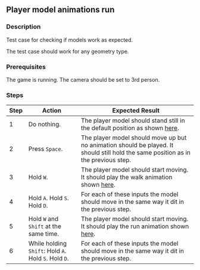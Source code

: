 ## Player model animations run

### Description
Test case for checking if models work as expected.

The test case should work for any geometry type.

### Prerequisites
The game is running. The camera should be set to 3rd person.

### Steps
| Step | Action | Expected Result |
| -------- | -------- | -------- |
| 1 | Do nothing. | The player model should stand still in the default position as shown [here](Resources/stand.jpg). |
| 2 | Press `Space`. | The player model should move up but no animation should be played. It should still hold the same position as in the previous step. |
| 3 | Hold `W`. | The player model should start moving. It should play the walk animation shown [here](Resources/walk.mp4). |
| 4 | Hold `A`. Hold `S`. Hold `D`. | For each of these inputs the model should move in the same way it dit in the previous step.|
| 5 | Hold `W` and `Shift` at the same time. | The player model should start moving. It should play the run animation shown [here](Resources/run.mp4). |
| 6 | While holding `Shift`: Hold `A`. Hold `S`. Hold `D`. | For each of these inputs the model should move in the same way it dit in the previous step.|